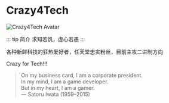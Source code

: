 # Crazy4Tech

<img :src="$withBase('/avatars/Crazy4Tech.png')" alt="Crazy4Tech Avatar">

::: tip 简介
求知若饥，虚心若愚
:::

各种新鲜科技的狂热爱好者，任天堂忠实粉丝，目前主攻二进制方向

Crazy for Tech!!!

> On my business card, I am a corporate president. \
> In my mind, I am a game developer. \
> But in my heart, I am a gamer. \
> — Satoru Iwata (1959–2015)